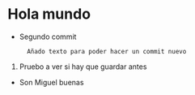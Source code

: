 # Hola mundo

* Segundo commit

        Añado texto para poder hacer un commit nuevo

    
1. Pruebo a ver si hay que guardar antes

- Son Miguel buenas